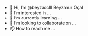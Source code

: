- 👋 Hi, I’m @beyzaoclll Beyzanur Öçal
- 👀 I’m interested in ...
- 🌱 I’m currently learning ...
- 💞️ I’m looking to collaborate on ...
- 📫 How to reach me ...

<!---
beyzaoclll/beyzaoclll is a ✨ special ✨ repository because its `README.md` (this file) appears on your GitHub profile.
You can click the Preview link to take a look at your changes.
--->
